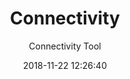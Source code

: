 ---
date: 2018-11-22 12:26:40
layout: post
menu: false
title: Connectivity
subtitle: 'Connectivity Tool'
source: https://prod.flywire-daf.com/dash/datastack/flywire_fafb_production/apps/fly_connectivity/?cleft_thresh_field=50
image: /{{ site.baseurl }}/assets/img/uploads/connectivity_ai.jpeg
category: dash apps
tags:
  - dash apps
paginate: true
---